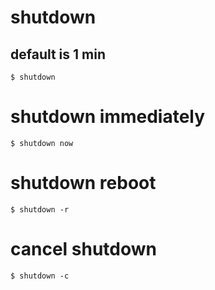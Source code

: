 # shutdown
## default is 1 min
`$ shutdown`

# shutdown immediately
`$ shutdown now`

# shutdown reboot
`$ shutdown -r`

# cancel shutdown
`$ shutdown -c`
